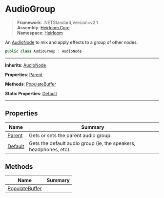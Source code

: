 # AudioGroup

> **Framework**: .NETStandard,Version=v2.1  
> **Assembly**: [Heirloom.Core][0]  
> **Namespace**: [Heirloom][0]  

An [AudioNode][1] to mix and apply effects to a group of other nodes.

```cs
public class AudioGroup : AudioNode
```

--------------------------------------------------------------------------------

**Inherits**: [AudioNode][1]

**Properties**: [Parent][2]

**Methods**: [PopulateBuffer][3]

**Static Properties**: [Default][4]

--------------------------------------------------------------------------------

## Properties

| Name         | Summary                                                           |
|--------------|-------------------------------------------------------------------|
| [Parent][2]  | Gets or sets the parent audio group.                              |
| [Default][4] | Gets the default audio group (ie, the speakers, headphones, etc). |

## Methods

| Name                | Summary |
|---------------------|---------|
| [PopulateBuffer][3] |         |

[0]: ../Heirloom.Core.md
[1]: Heirloom.AudioNode.md
[2]: Heirloom.AudioGroup.Parent.md
[3]: Heirloom.AudioGroup.PopulateBuffer.md
[4]: Heirloom.AudioGroup.Default.md
